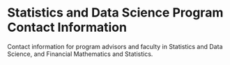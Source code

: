 # Statistics and Data Science Program Contact Information

Contact information for program advisors and faculty in Statistics and Data Science, and Financial Mathematics and Statistics.

<!-- Add contact information here -->
